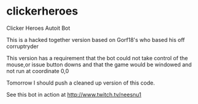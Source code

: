 # clickerheroes
Clicker Heroes Autoit Bot


This is a hacked together version based on Gorf18's who based his off corruptryder

This version has a requirement that the bot could not take control of the mouse,or issue button downs and that the game would be windowed and not run at coordinate 0,0

Tomorrow I should push a cleaned up version of this code.

See this bot in action at http://www.twitch.tv/neesnu1
